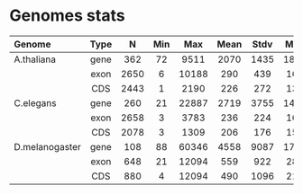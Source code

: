 # Genomes stats
|Genome         | Type |  N   | Min |  Max  | Mean | Stdv | Med  |
|:--------------|:----:|:----:|:---:|:-----:|:----:|:----:|:----:|
| A.thaliana    | gene | 362  |  72 |  9511 | 2070 | 1435 | 1892 |
|               | exon | 2650 |  6  | 10188 | 290  | 439  | 162  |
|               | CDS  | 2443 |  1  | 2190  | 226  | 272  | 137  |
| C.elegans     | gene | 260  |  21 | 22887 | 2719 | 3755 | 1473 |
|               | exon | 2658 |  3  | 3783  | 236  | 224  | 163  |
|               | CDS  | 2078 |  3  | 1309  | 206  | 176  | 153  |
| D.melanogaster| gene | 108  |  88 | 60346 | 4558 | 9087 | 1765 |
|               | exon | 648  |  21 | 12094 | 559  | 922  | 287  |
|               | CDS  | 880  |  4  | 12094 | 490  | 1096 | 214  |